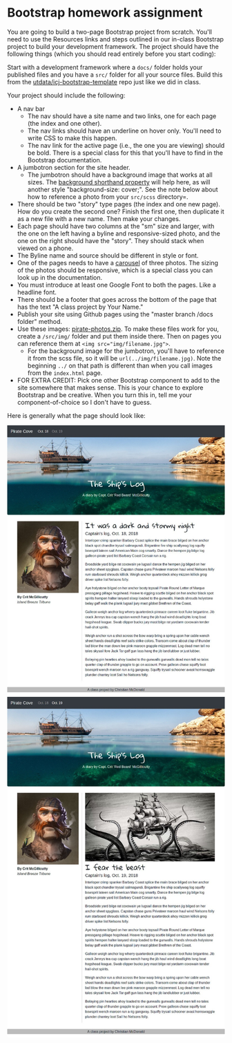 # Bootstrap homework assignment

You are going to build a two-page Bootstrap project from scratch. You'll need to use the Resources links and steps outlined in our in-class Bootstrap project to build your development framework. The project should have the following things (which you should read entirely before you start coding):

Start with a development framework where a `docs/` folder holds your published files and you have a `src/` folder for all your source files. Build this from the [utdata/icj-bootstrap-template](https://github.com/utdata/icj-bootstrap-template) repo just like we did in class.

Your project should include the following:

- A nav bar
  - The nav should have a site name and two links, one for each page (the index and one other).
  - The nav links should have an underline on hover only. You'll need to write CSS to make this happen.
  - The nav link for the active page (i.e., the one you are viewing) should be bold. There is a special class for this that you'll have to find in the Bootstrap documentation.
- A jumbotron section for the site header.
  - The jumbotron should have a background image that works at all sizes. The [background shorthand property](https://www.w3schools.com/css/css_background.asp) will help here, as will another style "background-size: cover;". See the note below about how to reference a photo from your `src/scss` directory=.
- There should be two "story" type pages (the index and one new page). How do you create the second one? Finish the first one, then duplicate it as a new file with a new name. Then make your changes.
- Each page should have two columns at the "sm" size and larger, with the one on the left having a byline and responsive-sized photo, and the one on the right should have the "story". They should stack when viewed on a phone.
- The Byline name and source should be different in style or font.
- One of the pages needs to have a [carousel](https://getbootstrap.com/docs/4.1/components/carousel/) of three photos. The sizing of the photos should be responsive, which is a special class you can look up in the documentation.
- You must introduce at least one Google Font to both the pages. Like a headline font.
- There should be a footer that goes across the bottom of the page that has the text "A class project by Your Name."
- Publish your site using Github pages using the "master branch /docs folder" method.
- Use these images: [pirate-photos.zip](pirate-photos.zip). To make these files work for you, create a `/src/img/` folder and put them inside there. Then on pages you can reference them at `<img src="img/filename.jpg">`.
  - For the background image for the jumbotron, you'll have to reference it from the scss file, so it will be `url(../img/filename.jpg)`. Note the beginning `../` on that path is different than when you call images from the `index.html` page.
- FOR EXTRA CREDIT: Pick one other Bootstrap component to add to the site somewhere that makes sense. This is your chance to explore Bootstrap and be creative. When you turn this in, tell me your component-of-choice so I don't have to guess.

Here is generally what the page should look like:

![bs-assignment-p1.jpg](../images/bs-assignment-p1.jpg)
![bs-assignment-p2.jpg](../images/bs-assignment-p2.jpg)
